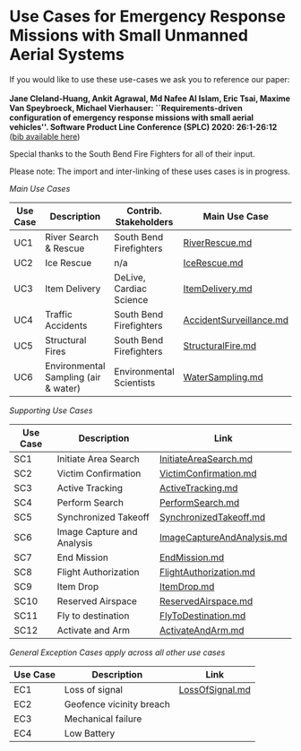 # Use Cases for Emergency Response Missions with Small Unmanned Aerial Systems

If you would like to use these use-cases we ask you to reference our paper: <br><br>
**Jane Cleland-Huang, Ankit Agrawal, Md Nafee Al Islam, Eric Tsai, Maxime Van Speybroeck, Michael Vierhauser:
``Requirements-driven configuration of emergency response missions with small aerial vehicles''. Software Product Line Conference (SPLC) 2020: 26:1-26:12**
([bib available here](SPLC2020.txt))

Special thanks to the South Bend Fire Fighters for all of their input.

Please note: The import and inter-linking of these uses cases is in progress.

*Main Use Cases*

| Use Case      | Description                 | Contrib. Stakeholders              | Main Use Case  |
| ------------- |-------------                    | -----                              |            -----|    
| UC1           | River Search & Rescue           | South Bend Firefighters |[RiverRescue.md](usecases/main/RiverRescue.md ) 
| UC2           |Ice Rescue                       |   n/a |[IceRescue.md](usecases/main/IceRescue.md ) 
| UC3           |Item Delivery         |    DeLive, Cardiac Science | [ItemDelivery.md](usecases/main/ItemDelivery.md)
| UC4           |Traffic Accidents                |    South Bend Firefighters | [AccidentSurveillance.md](usecases/main/AccidentSurveillance.md)
| UC5           | Structural Fires                |    South Bend Firefighters | [StructuralFire.md](usecases/main/StructuralFire.md)
| UC6           | Environmental Sampling  (air & water)               |    Environmental Scientists | [WaterSampling.md](usecases/main/WaterSampling.md)


*Supporting Use Cases*

| Use Case      | Description                  | Link  |
| ------------- |-------------                    | -----     |
|   SC1         | Initiate Area Search           | [InitiateAreaSearch.md](usecases/supporting/InitiateAreaSearch.md) |
|   SC2         | Victim Confirmation  | [VictimConfirmation.md](usecases/supporting/VictimConfirmation.md)|
|   SC3         | Active Tracking  | [ActiveTracking.md](usecases/supporting/ActiveTracking.md)|
|   SC4         | Perform Search | [PerformSearch.md](usecases/supporting/PerformSearch.md)|
|   SC5        | Synchronized Takeoff  | [SynchronizedTakeoff.md](usecases/supporting/SynchronizedTakeoff.md)|
|   SC6         | Image Capture and Analysis  | [ImageCaptureAndAnalysis.md](usecases/supporting/ImageCaptureAndAnalysis.md)|
|   SC7        | End Mission  | [EndMission.md](usecases/supporting/EndMission.md)|
|   SC8        | Flight Authorization  | [FlightAuthorization.md](usecases/supporting/FlightAuthorization.md)|
|  SC9 | Item Drop |[ItemDrop.md](usecases/supporting/ItemDrop.md)|
|  SC10 | Reserved Airspace |[ReservedAirspace.md](usecases/supporting/ReservedAirspace.md)|
| SC11 | Fly to destination |[FlyToDestination.md](usecases/supporting/FlyToDestination.md)|
| SC12 | Activate and Arm | [ActivateAndArm.md](usecases/supporting/ActivateAndArm.md)|

*<a name="GeneralExceptions">General Exception Cases</a> apply across all other use cases*

| Use Case      | Description                  | Link  |
| ------------- |-------------                    | -----     |
|   EC1         | Loss of signal         | [LossOfSignal.md](usecases/general_exceptions/LossOfSignal.md) |
|  EC2   | Geofence vicinity breach ||
|  EC3   | Mechanical failure ||
|  EC4   | Low Battery ||



